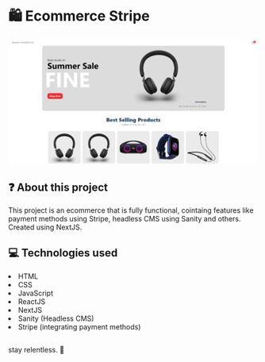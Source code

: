 # 🛍️ Ecommerce Stripe

![](https://github.com/kaiowsz/newportfolio/blob/main/public/assets/projects/ecommerce_stripe.png)

## :question: About this project

This project is an ecommerce that is fully functional, cointaing features like payment methods using Stripe, headless CMS using Sanity and others. Created using NextJS.

## :computer: Technologies used

<li>HTML</li>
<li>CSS</li>
<li>JavaScript</li>
<li>ReactJS</li>
<li>NextJS</li>
<li>Sanity (Headless CMS)</li>
<li>Stripe (integrating payment methods)</li>

##

stay relentless. :clinking_glasses:
